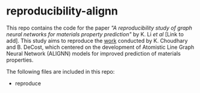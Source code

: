 # reproducibility-alignn

This repo contains the code for the paper *"A reproducibility study of graph neural networks for materials property prediction"* by K. Li *et al* [Link to add]. This study aims to reproduce the [work](https://www.nature.com/articles/s41524-021-00650-1) conducted by K. Choudhary and B. DeCost, which centered on the development of Atomistic Line Graph Neural Network (ALIGNN) models for improved prediction of materials properties.

The following files are included in this repo:
- reproduce
